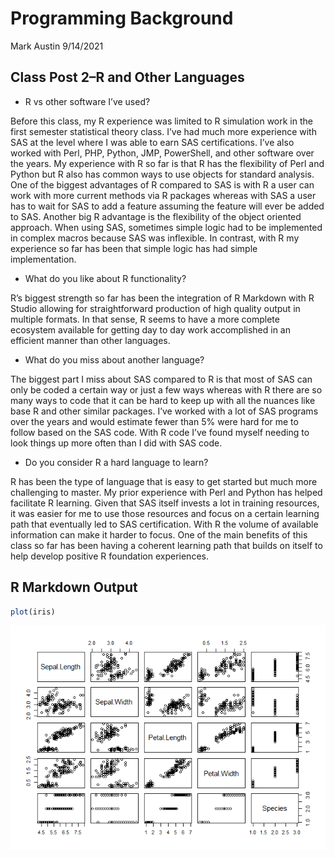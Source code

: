 Programming Background
================
Mark Austin
9/14/2021

## Class Post 2–R and Other Languages

-   R vs other software I’ve used?

Before this class, my R experience was limited to R simulation work in
the first semester statistical theory class. I’ve had much more
experience with SAS at the level where I was able to earn SAS
certifications. I’ve also worked with Perl, PHP, Python, JMP,
PowerShell, and other software over the years. My experience with R so
far is that R has the flexibility of Perl and Python but R also has
common ways to use objects for standard analysis. One of the biggest
advantages of R compared to SAS is with R a user can work with more
current methods via R packages whereas with SAS a user has to wait for
SAS to add a feature assuming the feature will ever be added to SAS.
Another big R advantage is the flexibility of the object oriented
approach. When using SAS, sometimes simple logic had to be implemented
in complex macros because SAS was inflexible. In contrast, with R my
experience so far has been that simple logic has had simple
implementation.

-   What do you like about R functionality?

R’s biggest strength so far has been the integration of R Markdown with
R Studio allowing for straightforward production of high quality output
in multiple formats. In that sense, R seems to have a more complete
ecosystem available for getting day to day work accomplished in an
efficient manner than other languages.

-   What do you miss about another language?

The biggest part I miss about SAS compared to R is that most of SAS can
only be coded a certain way or just a few ways whereas with R there are
so many ways to code that it can be hard to keep up with all the nuances
like base R and other similar packages. I’ve worked with a lot of SAS
programs over the years and would estimate fewer than 5% were hard for
me to follow based on the SAS code. With R code I’ve found myself
needing to look things up more often than I did with SAS code.

-   Do you consider R a hard language to learn?

R has been the type of language that is easy to get started but much
more challenging to master. My prior experience with Perl and Python has
helped facilitate R learning. Given that SAS itself invests a lot in
training resources, it was easier for me to use those resources and
focus on a certain learning path that eventually led to SAS
certification. With R the volume of available information can make it
harder to focus. One of the main benefits of this class so far has been
having a coherent learning path that builds on itself to help develop
positive R foundation experiences.

## R Markdown Output

``` r
plot(iris)
```

![](../images/unnamed-chunk-3-1.png)<!-- -->
